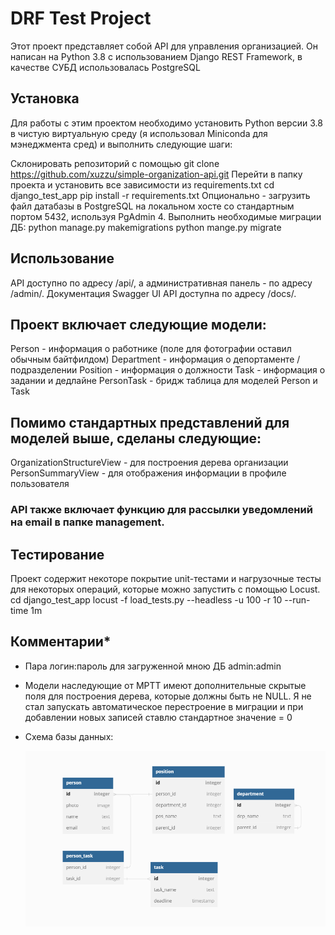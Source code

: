 # DRF Test Project
Этот проект представляет собой API для управления организацией. Он написан на Python 3.8 с использованием Django REST Framework, в качестве СУБД использовалась PostgreSQL

## Установка
Для работы с этим проектом необходимо установить Python версии 3.8 в чистую виртуальную среду (я использовал Miniconda для мэнеджмента сред) и выполнить следующие шаги:

Склонировать репозиторий с помощью
git clone https://github.com/xuzzu/simple-organization-api.git
Перейти в папку проекта и установить все зависимости из requirements.txt
cd django_test_app
pip install -r requirements.txt
Опционально - загрузить файл датабазы в PostgreSQL на локальном хосте со стандартным портом 5432, используя PgAdmin 4.
Выполнить необходимые миграции ДБ:
python manage.py makemigrations
python mange.py migrate
## Использование
API доступно по адресу /api/, а административная панель - по адресу /admin/. Документация Swagger UI API доступна по адресу /docs/.

## Проект включает следующие модели:

Person - информация о работнике (поле для фотографии оставил обычным байтфилдом)
Department - информация о депортаменте / подразделении
Position - информация о должности
Task - информация о задании и дедлайне
PersonTask - бридж таблица для моделей Person и Task

## Помимо стандартных представлений для моделей выше, сделаны следующие:

OrganizationStructureView - для построения дерева организации
PersonSummaryView - для отображения информации в профиле пользователя

### API также включает функцию для рассылки уведомлений на email в папке management.

## Тестирование
Проект содержит некоторе покрытие unit-тестами и нагрузочные тесты для некоторых операций, которые можно запустить с помощью Locust.
cd django_test_app
locust -f load_tests.py --headless -u 100 -r 10 --run-time 1m   

## Комментарии*

- Пара логин:пароль для загруженной мною ДБ admin:admin
- Модели наследующие от MPTT имеют дополнительные скрытые поля для построения дерева, которые должны быть не NULL. Я не стал запускать автоматическое перестроение в миграции и при добавлении новых записей ставлю стандартное значение = 0
- Схема базы данных:
  
  ![alt text](schema.png)
